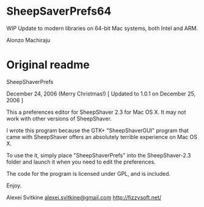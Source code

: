 # SheepSaverPrefs64
 WIP Update to modern libraries on 64-bit Mac systems, both Intel and ARM.
 
 Alonzo Machiraju

# Original readme

SheepShaverPrefs

December 24, 2006 (Merry Christmas!) [ Updated to 1.0.1 on December 25, 2006 ]

This a preferences editor for SheepShaver 2.3 for Mac OS X. It may not work with other versions of SheepShaver. 

I wrote this program because the GTK+ "SheepShaverGUI" program that came with
SheepShaver offers an absolutely terrible experience on Mac OS X.

To use the it, simply place "SheepShaverPrefs" into the SheepShaver-2.3 folder
and launch it when you need to edit the preferences.

The code for the program is licensed under GPL, and is included.

Enjoy.

Alexei Svitkine
alexei.svitkine@gmail.com
http://fizzysoft.net/


